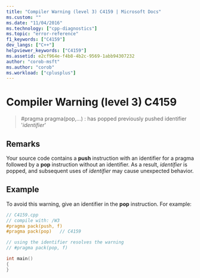 ```yaml
---
title: "Compiler Warning (level 3) C4159 | Microsoft Docs"
ms.custom: ""
ms.date: "11/04/2016"
ms.technology: ["cpp-diagnostics"]
ms.topic: "error-reference"
f1_keywords: ["C4159"]
dev_langs: ["C++"]
helpviewer_keywords: ["C4159"]
ms.assetid: e2cf964e-f4b8-4b2c-9569-1abb94307232
author: "corob-msft"
ms.author: "corob"
ms.workload: ["cplusplus"]
---
```

# Compiler Warning (level 3) C4159

> #pragma pragma(pop,...) : has popped previously pushed identifier '*identifier*'

## Remarks

Your source code contains a **push** instruction with an identifier for a pragma followed by a **pop** instruction without an identifier. As a result, *identifier* is popped, and subsequent uses of *identifier* may cause unexpected behavior.

## Example

To avoid this warning, give an identifier in the **pop** instruction. For example:

```cpp
// C4159.cpp
// compile with: /W3
#pragma pack(push, f)
#pragma pack(pop)   // C4159

// using the identifier resolves the warning
// #pragma pack(pop, f)

int main()
{
}
```